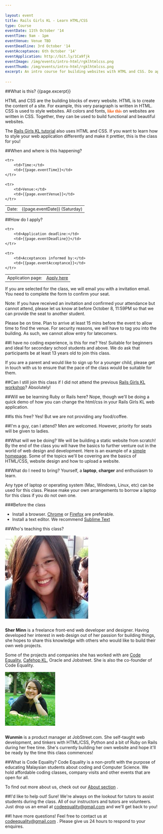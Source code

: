```yaml
---

layout: event
title: Rails Girls KL - Learn HTML/CSS 
type: Course
eventDate: 11th October '14
eventTime: 9am - 1pm
eventVenue: Venue TBD
eventDeadline: 3rd October '14
eventAcceptance: 6th October '14'
eventApplication: http://bit.ly/1Ca9fjk
eventImage: /img/events/intro-html/rgklhtmlcss.png
eventThumb: /img/events/intro-html/rgklhtmlcss.png
excerpt: An intro course for building websites with HTML and CSS. Do apply even if you didn't attend the Rails Girls Ruby on Rails workshop!

---
```

<!-- <a class="large" target="_blank" href="/img/events/intro-js/intro-js-poster.png">Event poster</a>
-->

##What is this?
{{page.excerpt}} 

HTML and CSS are the building blocks of every website. HTML is to create the content of a site. For example, this very paragraph is written in HTML. CSS is used to style websites. All colors and fonts, <span style="color:#f25405; font-weight:bold; font-family:Arvo, serif">like this</span> on websites are written in CSS. Together, they can be used to build functional and beautiful websites.

The [Rails Girls KL tutorial](http://railsgirls-my.github.io/app/) also uses HTML and CSS. If you want to learn how to style your web application differently and make it prettier, this is the class for you!

##When and where is this happening?
<table class="ce-event-details-table">
	<tr>
		<td>Date:</td>
		<td>{{page.eventDate}} (Saturday)</td>
	</tr>

	<tr>
		<td>Time:</td>
		<td>{{page.eventTime}}</td>
	</tr>

	<tr>
		<td>Venue:</td>
		<td>{{page.eventVenue}}</td>
	</tr>
</table>

##How do I apply?
<table class="ce-event-details-table">
	<tr>
		<td>Application page:</td>
		<td><a href="{{page.eventApplication}}">Apply here</a></td>
	</tr>

	<tr>
		<td>Application deadline:</td>
		<td>{{page.eventDeadline}}</td>
	</tr>

	<tr>
		<td>Acceptances informed by:</td>
		<td>{{page.eventAcceptance}}</td>
	</tr>
</table>

If you are selected for the class, we will email you with a invitation email. You need to complete the form to confirm your seat.

<div class="well">
Note: If you have received an invitation and confirmed your attendance but cannot attend, please let us know at before October 8, 11:59PM so that we can provide the seat to another student.
</div>

Please be on time. Plan to arrive at least 15 mins before the event to allow time to find the venue. For security reasons, we will have to tag you into the building. As such, we cannot allow entry for latecomers.

##I have no coding experience, is this for me?
Yes! Suitable for beginners and ideal for secondary school students and above. We do ask that participants be at least 13 years old to join this class. 

If you are a parent and would like to sign up for a younger child, please get in touch with us to ensure that the pace of the class would be suitable for them.

##Can I still join this class if I did not attend the previous [Rails Girls KL workshop](http://railsgirls.com/kl)?
Absolutely!

##Will we be learning Ruby or Rails here?
Nope, though we'll be doing a quick demo of how you can change the html/css in your Rails Girls KL web application.

##Is this free?
Yes! But we are not providing any food/coffee. 

##I'm a guy, can I attend?
Men are welcomed. However, priority for seats will be given to ladies.

##What will we be doing?
We will be building a static website from scratch! By the end of the class you will have the basics to further venture out in the world of web design and development. Here is an example of a <a href="http://mcopages.com/sherminn/" target="_blank">simple homepage</a>. Some of the topics we'll be covering are the basics of HTML/CSS, website design and how to upload a website.

##What do I need to bring?
Yourself, a __laptop__, __charger__ and enthusiasm to learn. 

Any type of laptop or operating system (Mac, Windows, Linux, etc) can be used for this class. Please make your own arrangements to borrow a laptop for this class if you do not own one.

###Before the class
* Install a browser. [Chrome](https://www.google.com/intl/en/chrome/browser/) or [Firefox](http://www.mozilla.org/en-US/firefox/new/) are preferable.
* Install a text editor. We recommend [Sublime Text](http://www.sublimetext.com/)


##Who's teaching this class?

<div class="row">
	<div class="col-sm-3 col-lg-2">
		<img class="img-responsive" src="/img/events/intro-html/sherminn.jpg" style="padding-bottom: 12px"/>
	</div>
	<div class="col-sm-9 col-lg-10">
		<p>
			<strong>Sher Minn</strong> is a freelance front-end web developer and designer. Having developed her interest in web design out of her passion for building things, she hopes to share this knowledge with others who would like to build their own web projects. </p>
		<p>
			Some of the projects and companies she has worked with are <a target="_blank" href="http://codeequality.org">Code Equality</a>, <a target="_blank" href="http://cafehopkl.com">Cafehop KL</a>, Oracle and Jobstreet. She is also the co-founder of Code Equality.
		</p>
	</div>
</div>

<div class="row">
	<div class="col-sm-3 col-lg-2">
		<img class="img-responsive" src="/img/events/intro-html/wunmin.jpg" style="padding-bottom: 12px"/>
	</div>
	<div class="col-sm-9 col-lg-10">
		<p>
			<strong>Wunmin</strong> is a product manager at JobStreet.com. She self-taught web development, and tinkers with HTML/CSS, Python and a bit of Ruby on Rails during her free time. She's currently building her own website and hope it'll be ready by the time this class commences!</p>
	</div>
</div>
 
##What is Code Equality? 
Code Equality is a non-profit with the purpose of educating Malaysian students about coding and Computer Science. We hold affordable coding classes, company visits and other events that are open for all.  

To find out more about us, check out our <a href="http://codeequality.org/index.html#about">About section</a>
. 

##I'd like to help out!
Sure! We're always on the lookout for tutors to assist students during the class. All of our instructors and tutors are volunteers. Just drop us an email at
<a href="mailto:codeequality@gmail.com">codeequality@gmail.com</a>
and we'll get back to you!

##I have more questions!
Feel free to contact us at
<a href="mailto:codeequality@gmail.com">codeequality@gmail.com</a>
. Please give us 24 hours to respond to your enquires.